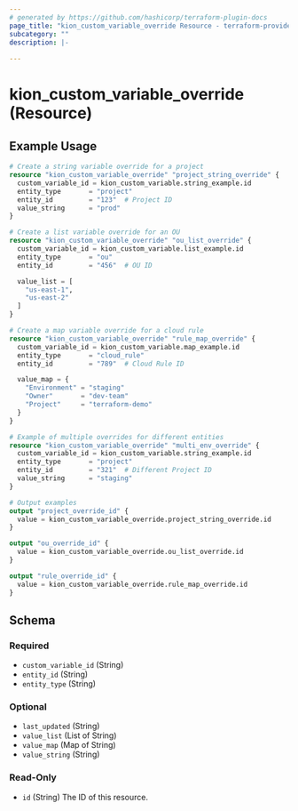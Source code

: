 ```yaml
---
# generated by https://github.com/hashicorp/terraform-plugin-docs
page_title: "kion_custom_variable_override Resource - terraform-provider-kion"
subcategory: ""
description: |-
  
---
```


# kion_custom_variable_override (Resource)



## Example Usage

```terraform
# Create a string variable override for a project
resource "kion_custom_variable_override" "project_string_override" {
  custom_variable_id = kion_custom_variable.string_example.id
  entity_type       = "project"
  entity_id         = "123"  # Project ID
  value_string      = "prod"
}

# Create a list variable override for an OU
resource "kion_custom_variable_override" "ou_list_override" {
  custom_variable_id = kion_custom_variable.list_example.id
  entity_type       = "ou"
  entity_id         = "456"  # OU ID

  value_list = [
    "us-east-1",
    "us-east-2"
  ]
}

# Create a map variable override for a cloud rule
resource "kion_custom_variable_override" "rule_map_override" {
  custom_variable_id = kion_custom_variable.map_example.id
  entity_type       = "cloud_rule"
  entity_id         = "789"  # Cloud Rule ID

  value_map = {
    "Environment" = "staging"
    "Owner"       = "dev-team"
    "Project"     = "terraform-demo"
  }
}

# Example of multiple overrides for different entities
resource "kion_custom_variable_override" "multi_env_override" {
  custom_variable_id = kion_custom_variable.string_example.id
  entity_type       = "project"
  entity_id         = "321"  # Different Project ID
  value_string      = "staging"
}

# Output examples
output "project_override_id" {
  value = kion_custom_variable_override.project_string_override.id
}

output "ou_override_id" {
  value = kion_custom_variable_override.ou_list_override.id
}

output "rule_override_id" {
  value = kion_custom_variable_override.rule_map_override.id
}
```

<!-- schema generated by tfplugindocs -->
## Schema

### Required

- `custom_variable_id` (String)
- `entity_id` (String)
- `entity_type` (String)

### Optional

- `last_updated` (String)
- `value_list` (List of String)
- `value_map` (Map of String)
- `value_string` (String)

### Read-Only

- `id` (String) The ID of this resource.

